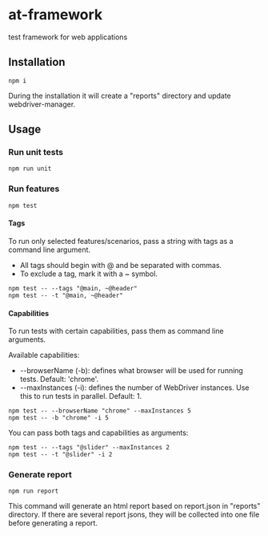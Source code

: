 # at-framework
test framework for web applications

## Installation
```
npm i
```
During the installation it will create a "reports" directory and update webdriver-manager.

## Usage

### Run unit tests
```
npm run unit
```

### Run features
```
npm test
```

#### Tags
To run only selected features/scenarios, pass a string with tags as a command line argument. 
- All tags should begin with @ and be separated with commas.
- To exclude a tag, mark it with a ~ symbol.
```
npm test -- --tags "@main, ~@header"
npm test -- -t "@main, ~@header"
```

#### Capabilities
To run tests with certain capabilities, pass them as command line arguments.

Available capabilities:
- --browserName (-b): defines what browser will be used for running tests. Default: 'chrome'.
- --maxInstances (-i): defines the number of WebDriver instances. Use this to run tests in parallel. Default: 1.

```
npm test -- --browserName "chrome" --maxInstances 5
npm test -- -b "chrome" -i 5
```

You can pass both tags and capabilities as arguments:
```
npm test -- --tags "@slider" --maxInstances 2
npm test -- -t "@slider" -i 2
```

### Generate report
```
npm run report
```
This command will generate an html report based on report.json in "reports" directory. If there are several report jsons, they will be collected into one file before generating a report.
